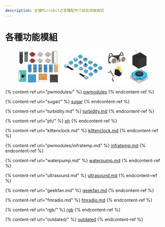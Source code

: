 ```yaml
---
description: 支援Microbit之各種配件介紹及詳細資訊
---
```


# 各種功能模組

<figure><img src="../.gitbook/assets/modules.png" alt=""><figcaption></figcaption></figure>

{% content-ref url="pwmodules/" %}
[pwmodules](pwmodules/)
{% endcontent-ref %}

{% content-ref url="sugar/" %}
[sugar](sugar/)
{% endcontent-ref %}

{% content-ref url="turbidity.md" %}
[turbidity.md](turbidity.md)
{% endcontent-ref %}

{% content-ref url="ph/" %}
[ph](ph/)
{% endcontent-ref %}

{% content-ref url="kittenclock.md" %}
[kittenclock.md](kittenclock.md)
{% endcontent-ref %}

{% content-ref url="pwmodules/infratemp.md" %}
[infratemp.md](pwmodules/infratemp.md)
{% endcontent-ref %}

{% content-ref url="waterpump.md" %}
[waterpump.md](waterpump.md)
{% endcontent-ref %}

{% content-ref url="ultrasound.md" %}
[ultrasound.md](ultrasound.md)
{% endcontent-ref %}

{% content-ref url="geekfan.md" %}
[geekfan.md](geekfan.md)
{% endcontent-ref %}

{% content-ref url="fmradio.md" %}
[fmradio.md](fmradio.md)
{% endcontent-ref %}

{% content-ref url="rgb/" %}
[rgb](rgb/)
{% endcontent-ref %}

{% content-ref url="outdated/" %}
[outdated](outdated/)
{% endcontent-ref %}
